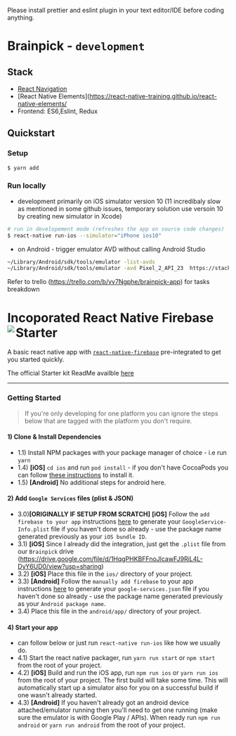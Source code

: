 Please install prettier and eslint plugin in your text editor/IDE before coding anything.

# Brainpick - `development`

## Stack

* [React Navigation](https://github.com/react-navigation/react-navigation)
* [React Native Elements](https://react-native-training.github.io/react-native-elements/
* Frontend: ES6,Eslint, Redux

## Quickstart

### Setup

```bash
$ yarn add
```

### Run locally

* development primarily on iOS simulator version 10 (11 incredibaly slow as mentioned in some github issues, temporary solution use versoin 10 by creating new simulator in Xcode)

```bash
# run in developement mode (refreshes the app on source code changes)
$ react-native run-ios --simulator="iPhone ios10"
```

* on Android - trigger emulator AVD without calling Android Studio

```bash
~/Library/Android/sdk/tools/emulator -list-avds
~/Library/Android/sdk/tools/emulator -avd Pixel_2_API_23  https://stackoverflow.com/questions/42718973/run-avd-emulator-without-android-studio
```

Refer to trello (https://trello.com/b/vv7Ngphe/brainpick-app) for tasks breakdown

# Incoporated React Native Firebase Starter<a href="https://rnfirebase.io"><img align="left" src="http://i.imgur.com/01XQL0x.png"></a>

A basic react native app with [`react-native-firebase`](https://github.com/invertase/react-native-firebase) pre-integrated to get you started quickly.

The official Starter kit ReadMe availble [here](https://github.com/invertase/react-native-firebase-starter)

---

### Getting Started

> If you're only developing for one platform you can ignore the steps below that are tagged with the platform you don't require.

#### 1) Clone & Install Dependencies

* 1.1) Install NPM packages with your package manager of choice - i.e run `yarn`
* 1.4) **[iOS]** `cd ios` and run `pod install` - if you don't have CocoaPods you can follow [these instructions](https://guides.cocoapods.org/using/getting-started.html#getting-started) to install it.
* 1.5) **[Android]** No additional steps for android here.

#### 2) Add `Google Services` files (plist & JSON)

* 3.0)**[ORIGINALLY IF SETUP FROM SCRATCH]** **[iOS]** Follow the `add firebase to your app` instructions [here](https://firebase.google.com/docs/ios/setup#add_firebase_to_your_app) to generate your `GoogleService-Info.plist` file if you haven't done so already - use the package name generated previously as your `iOS bundle ID`.
* 3.1) **[iOS]** Since I already did the integration, just get the `.plist` file from our `Brainpick` drive (https://drive.google.com/file/d/1HqgPHKBFFnoJlcawFJ9RiL4L-DyY6UD0/view?usp=sharing)
* 3.2) **[iOS]** Place this file in the `ios/` directory of your project.
* 3.3) **[Android]** Follow the `manually add firebase` to your app instructions [here](https://firebase.google.com/docs/android/setup#manually_add_firebase) to generate your `google-services.json` file if you haven't done so already - use the package name generated previously as your `Android package name`.
* 3.4) Place this file in the `android/app/` directory of your project.

#### 4) Start your app

* can follow below or just run `react-native run-ios` like how we usually do.
* 4.1) Start the react native packager, run `yarn run start` or `npm start` from the root of your project.
* 4.2) **[iOS]** Build and run the iOS app, run `npm run ios` or `yarn run ios` from the root of your project. The first build will take some time. This will automatically start up a simulator also for you on a successful build if one wasn't already started.
* 4.3) **[Android]** If you haven't already got an android device attached/emulator running then you'll need to get one running (make sure the emulator is with Google Play / APIs). When ready run `npm run android` or `yarn run android` from the root of your project.
